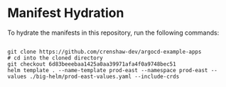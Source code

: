 
# Manifest Hydration

To hydrate the manifests in this repository, run the following commands:

```shell

git clone https://github.com/crenshaw-dev/argocd-example-apps
# cd into the cloned directory
git checkout 6d83beeebaa1425a0aa39971afa4f0a9748bec51
helm template . --name-template prod-east --namespace prod-east --values ./big-helm/prod-east-values.yaml --include-crds
```